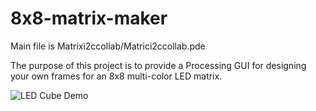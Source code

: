 # 8x8-matrix-maker

Main file is Matrixi2ccollab/Matrici2ccollab.pde

The purpose of this project is to provide a Processing GUI for designing your own frames for an 8x8 multi-color LED matrix.


![LED Cube Demo](https://imgur.com/a/pExxbyx.gif)
